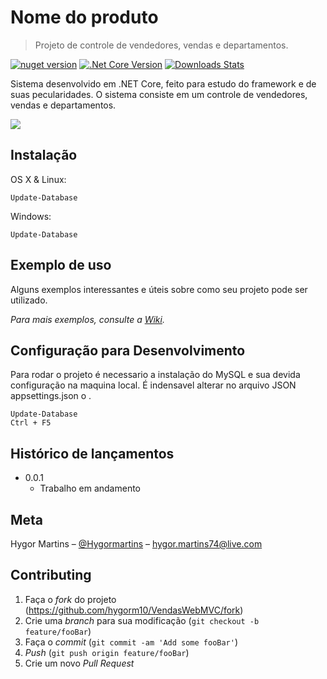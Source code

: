 # Nome do produto
> Projeto de controle de vendedores, vendas e departamentos.

[![nuget version][nuget-image]][nuget-url]
[![.Net Core Version][core-image]][core-url]
[![Downloads Stats][downs-image]][downs-url]

Sistema desenvolvido em .NET Core, feito para estudo do framework e de suas pecularidades. 
O sistema consiste em um controle de vendedores, vendas e departamentos.

![](../header.png)

## Instalação

OS X & Linux:

```nuget
Update-Database
```

Windows:

```nuget
Update-Database
```

## Exemplo de uso

Alguns exemplos interessantes e úteis sobre como seu projeto pode ser utilizado. 

_Para mais exemplos, consulte a [Wiki][wiki]._ 

## Configuração para Desenvolvimento

Para rodar o projeto é necessario a instalação do MySQL e sua devida configuração na maquina local.
É indensavel alterar no arquivo JSON appsettings.json o <userid> <password>. 

```nuget
Update-Database
Ctrl + F5
```

## Histórico de lançamentos

* 0.0.1
    * Trabalho em andamento

## Meta

Hygor Martins – [@Hygormartins](https://www.linkedin.com/in/hygormartins/) – hygor.martins74@live.com

## Contributing

1. Faça o _fork_ do projeto (<https://github.com/hygorm10/VendasWebMVC/fork>)
2. Crie uma _branch_ para sua modificação (`git checkout -b feature/fooBar`)
3. Faça o _commit_ (`git commit -am 'Add some fooBar'`)
4. _Push_ (`git push origin feature/fooBar`)
5. Crie um novo _Pull Request_

[nuget-image]: https://img.shields.io/nuget/v/Microsoft.AspNet.Mvc
[nuget-url]: https://www.nuget.org/stats
[core-image]: https://img.shields.io/nuget/v/Microsoft.AspNetCore.Mvc?label=.Net%20Core
[core-url]: https://dotnet.microsoft.com/download/dotnet-core
[downs-image]: https://img.shields.io/nuget/dt/Microsoft.AspNetCore.Mvc
[downs-url]: https://www.nuget.org/downloads
[wiki]: https://github.com/hygorm10/VendasWebMVC/wiki
